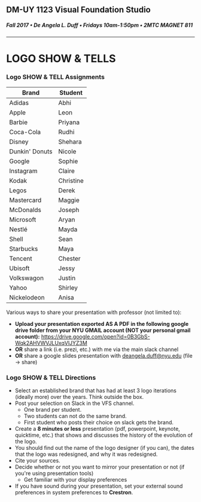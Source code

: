 ## DM-UY 1123 Visual Foundation Studio
##### Fall 2017 • De Angela L. Duff • Fridays 10am-1:50pm • 2MTC MAGNET 811
---

# LOGO SHOW & TELLS
### Logo SHOW & TELL Assignments

Brand | Student 
--- | --- 
Adidas | Abhi 
Apple | Leon 
Barbie | Priyana
Coca-Cola | Rudhi
Disney | Shehara 
Dunkin' Donuts | Nicole 
Google | Sophie
Instagram | Claire 
Kodak | Christine
Legos | Derek
Mastercard | Maggie 
McDonalds | Joseph
Microsoft | Aryan
Nestlé | Mayda 
Shell | Sean
Starbucks | Maya 
Tencent | Chester
Ubisoft | Jessy 
Volkswagon | Justin
Yahoo | Shirley
Nickelodeon | Anisa

Various ways to share your presentation with professor (not limited to):

* **Upload your presentation exported AS A PDF in the following google drive folder from your NYU GMAIL account (NOT your personal gmail account):**
https://drive.google.com/open?id=0B3GbS-Wqk2AHVWVJLUxqVlJYZ3M
* **OR** share a link (i.e. prezi, etc.) with me via the main slack channel
* **OR**  share a google slides presentation with deangela.duff@nyu.edu (file -> share) 

### Logo SHOW & TELL Directions
* Select an established brand that has had at least 3 logo iterations (ideally more) over the years. Think outside the box. 
* Post your selection on Slack in the VFS channel.
  * One brand per student. 
  * Two students can not do the same brand. 
  * First student who posts their choice on slack gets the brand.
* Create a **8 minutes or less** presentation (pdf, powerpoint, keynote, quicktime, etc.) that shows and discusses the history of the evolution of the logo. 
* You should find out the name of the logo designer (if you can), the dates that the logo was redesigned, and why it was redesigned.
* Cite your sources.
* Decide whether or not you want to mirror your presentation or not (if you're using presentation tools)
  * Get familiar with your display preferences
* If you have sound during your presentation, set your external sound preferences in system preferences to **Crestron**.






